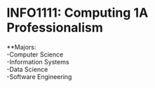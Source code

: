 # INFO1111: Computing 1A Professionalism
**Majors:<br>
-Computer Science<br> 
-Information Systems<br>
-Data Science<br>
-Software Engineering

